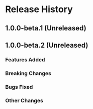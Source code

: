 # Release History

## 1.0.0-beta.1 (Unreleased)

## 1.0.0-beta.2 (Unreleased)

### Features Added

### Breaking Changes

### Bugs Fixed

### Other Changes
